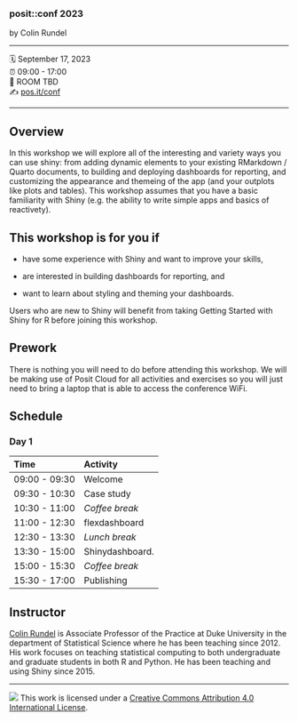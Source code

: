 &nbsp;

### posit::conf 2023

by Colin Rundel

-----

:spiral_calendar: September 17, 2023  
:alarm_clock:     09:00 - 17:00  
:hotel:           ROOM TBD  
:writing_hand:    [pos.it/conf](http://pos.it/conf)

-----

## Overview

In this workshop we will explore all of the interesting and variety ways you can use shiny: from adding dynamic elements to your existing RMarkdown / Quarto documents, to building and deploying dashboards for reporting, and customizing the appearance and themeing of the app (and your outplots like plots and tables). This workshop assumes that you have a basic familiarity with Shiny (e.g. the ability to write simple apps and basics of reactivety).

## This workshop is for you if

* have some experience with Shiny and want to improve your skills,

* are interested in building dashboards for reporting, and

* want to learn about styling and theming your dashboards.

Users who are new to Shiny will benefit from taking Getting Started with Shiny for R before joining this workshop.

## Prework

There is nothing you will need to do before attending this workshop. We will be making use of Posit Cloud for all activities and exercises so you will just need to bring a laptop that is able to access the conference WiFi.

## Schedule

### Day 1

| Time          | Activity              |
| :------------ | :-------------------- |
| 09:00 - 09:30 | Welcome               |
| 09:30 - 10:30 | Case study            |
| 10:30 - 11:00 | *Coffee break*        |
| 11:00 - 12:30 | flexdashboard         |
| 12:30 - 13:30 | *Lunch break*         |
| 13:30 - 15:00 | Shinydashboard.       |
| 15:00 - 15:30 | *Coffee break*        |
| 15:30 - 17:00 | Publishing            |


## Instructor

[Colin Rundel](https://rundel.github.io/) is Associate Professor of the Practice at Duke University in the department of Statistical Science where he has been teaching since 2012. His work focuses on teaching statistical computing to both undergraduate and graduate students in both R and Python. He has been teaching and using Shiny since 2015.

-----

![](https://i.creativecommons.org/l/by/4.0/88x31.png) This work is
licensed under a [Creative Commons Attribution 4.0 International
License](https://creativecommons.org/licenses/by/4.0/).

